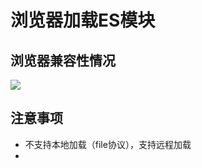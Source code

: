 # 浏览器加载ES模块



## 浏览器兼容性情况

![](https://ws3.sinaimg.cn/large/006tNbRwly1fvyk5g7m8wj31kw0odq7q.jpg)

## 注意事项

* 不支持本地加载（file协议），支持远程加载
* 
